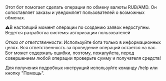 Этот бот помогает сделать операции по обмену валюты RUB/AMD. Он сопоставляет заказы и уведомляет пользователей о возможных обменах.

⚠️В настоящий момент операции по созданию заявок недоступны. Ведется разработка системы авторизации пользователей

*Отказ от ответственности*: Используйте бота только в информационных целях. Вся ответственность за проведение операций остается на вас. Бот может содержать ошибки, поэтому, пожалуйста, перед совершением любой операции проверьте сумму и получателя средств!

Для получения подробных инструкций используйте команду /help или кнопку "Помощь".
